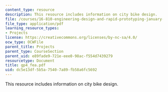 ```yaml
---
content_type: resource
description: This resource includes information on city bike design.
file: /courses/16-810-engineering-design-and-rapid-prototyping-january-iap-2005/dc5e13df5b5a75407a89fb58a6fc5692_gp4_fea.pdf
file_type: application/pdf
learning_resource_types:
- Projects
license: https://creativecommons.org/licenses/by-nc-sa/4.0/
ocw_type: OCWFile
parent_title: Projects
parent_type: CourseSection
parent_uid: e89fade9-721e-eee0-98ac-f554d7439279
resourcetype: Document
title: gp4_fea.pdf
uid: dc5e13df-5b5a-7540-7a89-fb58a6fc5692
---
```

This resource includes information on city bike design.